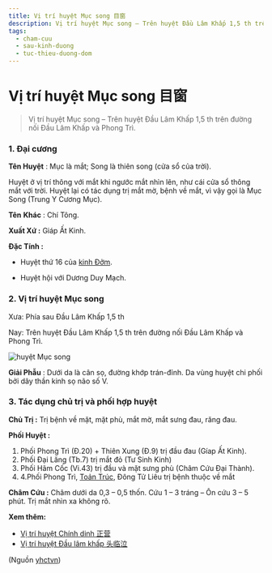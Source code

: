 ```yaml
---
title: Vị trí huyệt Mục song 目窗
description: Vị trí huyệt Mục song – Trên huyệt Đầu Lâm Khấp 1,5 th trên đường nối Đầu Lâm Khấp và Phong Trì.
tags:
  - cham-cuu
  - sau-kinh-duong
  - tuc-thieu-duong-dom
---
```


# Vị trí huyệt Mục song 目窗 

> Vị trí huyệt Mục song – Trên huyệt Đầu Lâm Khấp 1,5 th trên đường nối Đầu Lâm Khấp và Phong Trì.

### 1. Đại cương

**Tên Huyệt** : Mục là mắt; Song là thiên song (cửa sổ của trời).

Huyệt ở vị trí thông với mắt khi ngước mắt nhìn lên, như cái cửa sổ thông mắt với trời. Huyệt lại có tác dụng trị mắt mờ, bệnh về mắt, vì vậy gọi là Mục Song (Trung Y Cương Mục).

**Tên** **Khác** : Chí Tông.

**Xuất Xứ :** Giáp Ất Kinh.

**Đặc Tính :**

+ Huyệt thứ 16 của [kinh Đởm](/yhctvn/kinh-tuc-thieu-duong-dom).

+ Huyệt hội với Dương Duy Mạch.

### 2. Vị trí huyệt Mục song

Xưa: Phía sau Đầu Lâm Khấp 1,5 th

Nay: Trên huyệt Đầu Lâm Khấp 1,5 th trên đường nối Đầu Lâm Khấp và Phong Trì.

![huyệt Mục song](/imgs/yhctvn/huyet-muc-song-300x169.jpg)

**Giải Phẫu** : Dưới da là cân sọ, đường khớp trán-đỉnh. Da vùng huyệt chi phối bởi dây thần kinh sọ não số V.

### 3. Tác dụng chủ trị và phối hợp huyệt

**Chủ Trị :** Trị bệnh về mặt, mặt phù, mắt mờ, mắt sưng đau, răng đau.

**Phối Huyệt :**

1. Phối Phong Trì (Đ.20) + Thiên Xung (Đ.9) trị đầu đau (Gíap Ất Kinh).
2. Phối Đại Lăng (Tb.7) trị mắt đỏ (Tư Sinh Kinh)
3. Phối Hãm Cốc (Vi.43) trị đầu và mặt sưng phù (Châm Cứu Đại Thành).
4. 4.Phối Phong Trì, [Toản Trúc](/yhctvn/vi-tri-huyet-toan-truc-%e6%94%92%e7%ab%b9), Đông Tử Liêu trị bệnh thuộc về mắt

**Châm Cứu :** Châm dưới da 0,3 – 0,5 thốn. Cứu 1 – 3 tráng – Ôn cứu 3 – 5 phút. Trị mắt nhìn xa không rõ.

**Xem thêm:**

* [Vị trí huyệt Chính dinh 正营](/yhctvn/vi-tri-huyet-chinh-dinh-%e6%ad%a3%e8%90%a5)
* [Vị trí huyệt Đầu lâm khấp 头临泣](/yhctvn/vi-tri-huyet-dau-lam-khap-%e5%a4%b4%e4%b8%b4%e6%b3%a3)

(Nguồn <a href="https://yhctvn.com/vi-tri-huyet-muc-song-目窗/" target="_blank">yhctvn</a>)
